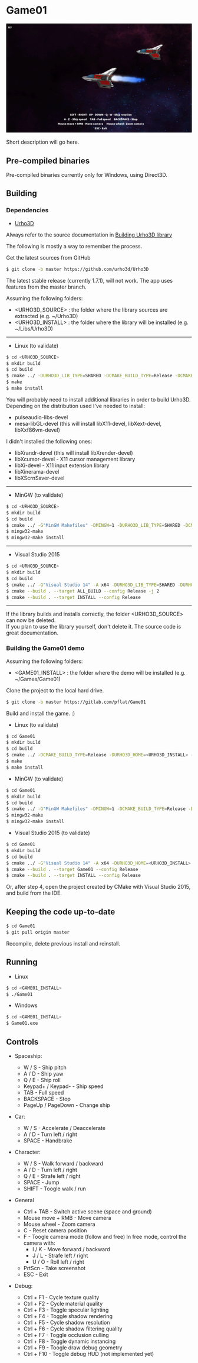 # Game01

[![Game01](/gitimages/Screenshot_0001.png)](#)  

Short description will go here.

## Pre-compiled binaries

Pre-compiled binaries currently only for Windows, using Direct3D.

## Building

### Dependencies

- [Urho3D](https://urho3d.github.io/)

Always refer to the source documentation in [Building Urho3D library](https://urho3d.github.io/documentation/1.7.1/_building.html)

The following is mostly a way to remember the process.

Get the latest sources from GitHub
```sh
$ git clone -b master https://github.com/urho3d/Urho3D
```

The latest stable release (currently 1.7.1), will not work. The app uses features from the master branch.

Assuming the following folders:
- <URHO3D_SOURCE> : the folder where the library sources are extracted (e.g. ~/Urho3D)
- <URHO3D_INSTALL> : the folder where the library will be installed (e.g. ~/Libs/Urho3D)
___
- Linux (to validate)
```sh
$ cd <URHO3D_SOURCE>
$ mkdir build
$ cd build
$ cmake ../ -DURHO3D_LIB_TYPE=SHARED -DCMAKE_BUILD_TYPE=Release -DCMAKE_INSTALL_PREFIX=<URHO3D_INSTALL>
$ make
$ make install
```
You will probably need to install additional libraries in order to build Urho3D. Depending on the distribution used I've needed to install:
- pulseaudio-libs-devel
- mesa-libGL-devel (this will install libX11-devel, libXext-devel, libXxf86vm-devel)

I didn't installed the following ones:
- libXrandr-devel (this will install libXrender-devel)
- libXcursor-devel - X11 cursor management library
- libXi-devel - X11 input extension library
- libXinerama-devel
- libXScrnSaver-devel
___
- MinGW (to validate)
```sh
$ cd <URHO3D_SOURCE>
$ mkdir build
$ cd build
$ cmake ../ -G"MinGW Makefiles" -DMINGW=1 -DURHO3D_LIB_TYPE=SHARED -DCMAKE_BUILD_TYPE=Release -DCMAKE_INSTALL_PREFIX=<URHO3D_INSTALL>
$ mingw32-make
$ mingw32-make install
```
___
- Visual Studio 2015
```sh
$ cd <URHO3D_SOURCE>
$ mkdir build
$ cd build
$ cmake ../ -G"Visual Studio 14" -A x64 -DURHO3D_LIB_TYPE=SHARED -DURHO3D_WIN32_CONSOLE=0 -DCMAKE_INSTALL_PREFIX=<URHO3D_INSTALL>
$ cmake --build . --target ALL_BUILD --config Release -j 2
$ cmake --build . --target INSTALL --config Release
```
___
If the library builds and installs correctly, the folder <URHO3D_SOURCE> can now be deleted.  
If you plan to use the library yourself, don't delete it. The source code is great documentation.

### Building the Game01 demo

Assuming the following folders:
- <GAME01_INSTALL> : the folder where the demo will be installed (e.g. ~/Games/Game01)

Clone the project to the local hard drive.
```sh
$ git clone -b master https://gitlab.com/pflat/Game01
```

Build and install the game. :)
- Linux  (to validate)
```sh
$ cd Game01
$ mkdir build
$ cd build
$ cmake ../ -DCMAKE_BUILD_TYPE=Release -DURHO3D_HOME=<URHO3D_INSTALL> -DCMAKE_INSTALL_PREFIX=<GAME01_INSTALL>
$ make
$ make install
```

- MinGW  (to validate)
```sh
$ cd Game01
$ mkdir build
$ cd build
$ cmake ../ -G"MinGW Makefiles" -DMINGW=1 -DCMAKE_BUILD_TYPE=Release -DURHO3D_HOME=<URHO3D_INSTALL> -DCMAKE_INSTALL_PREFIX=<GAME01_INSTALL>
$ mingw32-make
$ mingw32-make install
```

- Visual Studio 2015  (to validate)
```sh
$ cd Game01
$ mkdir build
$ cd build
$ cmake ../ -G"Visual Studio 14" -A x64 -DURHO3D_HOME=<URHO3D_INSTALL> -DCMAKE_INSTALL_PREFIX=<GAME01_INSTALL>
$ cmake --build . --target Game01 --config Release
$ cmake --build . --target INSTALL --config Release
```

Or, after step 4, open the project created by CMake with Visual Studio 2015, and build from the IDE.

## Keeping the code up-to-date

```sh
$ cd Game01
$ git pull origin master
```

Recompile, delete previous install and reinstall.

## Running

- Linux
```sh
$ cd <GAME01_INSTALL>
$ ./Game01
```

- Windows
```sh
$ cd <GAME01_INSTALL>
$ Game01.exe
```

## Controls

- Spaceship:
  - W / S - Ship pitch
  - A / D - Ship yaw
  - Q / E - Ship roll
  - Keypad+ / Keypad- - Ship speed
  - TAB - Full speed
  - BACKSPACE - Stop
  - PageUp / PageDown - Change ship

- Car:
  - W / S - Accelerate / Deaccelerate
  - A / D - Turn left / right
  - SPACE - Handbrake

- Character:
  - W / S - Walk forward / backward
  - A / D - Turn left / right
  - Q / E - Strafe left / right
  - SPACE - Jump
  - SHIFT - Toogle walk / run

- General
  - Ctrl + TAB - Switch active scene (space and ground)
  - Mouse move + RMB - Move camera
  - Mouse wheel - Zoom camera
  - C - Reset camera position
  - F - Toogle camera mode (follow and free)
    In free mode, control the camera with:
    - I / K - Move forward / backward
    - J / L - Strafe left / right
    - U / O - Roll left / right
  - PrtScn - Take screenshot
  - ESC - Exit

- Debug:
  - Ctrl + F1 - Cycle texture quality
  - Ctrl + F2 - Cycle material quality
  - Ctrl + F3 - Toggle specular lighting
  - Ctrl + F4 - Toggle shadow rendering
  - Ctrl + F5 - Cycle shadow resolution
  - Ctrl + F6 - Cycle shadow filtering quality
  - Ctrl + F7 - Toggle occlusion culling
  - Ctrl + F8 - Toggle dynamic instancing
  - Ctrl + F9 - Toogle draw debug geometry
  - Ctrl + F10 - Toggle debug HUD (not implemented yet)
